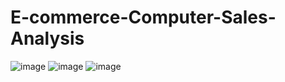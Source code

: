# E-commerce-Computer-Sales-Analysis

![image](https://user-images.githubusercontent.com/107675385/222918429-1a38f9c1-a6c0-4a55-99a6-331eb3f38946.png)
![image](https://user-images.githubusercontent.com/107675385/222918445-59e0aae3-4285-47bc-823f-2890f1ca123e.png)
![image](https://user-images.githubusercontent.com/107675385/222918457-80ed6e7f-ecaa-49da-981d-343914d44359.png)
